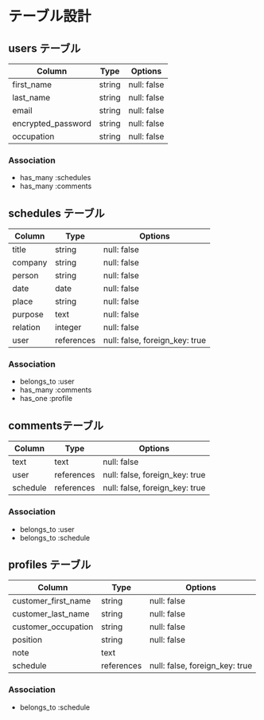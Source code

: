 # テーブル設計

## users テーブル

| Column             | Type   | Options     |
| ------             | ----   | -------     |
| first_name         | string | null: false |
| last_name          | string | null: false |
| email              | string | null: false |
| encrypted_password | string | null: false |
| occupation         | string | null: false |

### Association

- has_many :schedules
- has_many :comments

## schedules テーブル

| Column       | Type       | Options                        |
| ------       | ----       | -------                        |
| title        | string     | null: false                    |
| company      | string     | null: false                    |
| person       | string     | null: false                    |
| date         | date       | null: false                    |
| place        | string     | null: false                    |
| purpose      | text       | null: false                    |
| relation     | integer    | null: false                    |
| user         | references | null: false, foreign_key: true |

### Association

- belongs_to :user
- has_many :comments
- has_one :profile

## commentsテーブル

| Column   | Type       | Options                        |
| ------   | ----       | -------                        |
| text     | text       | null: false                    |
| user     | references | null: false, foreign_key: true |
| schedule | references | null: false, foreign_key: true |

### Association

- belongs_to :user
- belongs_to :schedule

## profiles テーブル

| Column              | Type       | Options                        |
| ------              | ----       | -------                        |
| customer_first_name | string     | null: false                    |
| customer_last_name  | string     | null: false                    |
| customer_occupation | string     | null: false                    |
| position            | string     | null: false                    |
| note                | text       |                                |
| schedule            | references | null: false, foreign_key: true |

### Association

- belongs_to :schedule